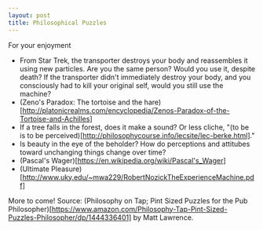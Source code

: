 ```yaml
---
layout: post
title: Philosophical Puzzles
---
```

For your enjoyment <!--excerpt-->


- From Star Trek, the transporter destroys your body and reassembles it using new particles. Are you the same person? Would you use it, despite death? If the transporter didn't immediately destroy your body, and you consciously had to kill your original self, would you still use the machine?
- (Zeno's Paradox: The tortoise and the hare)[http://platonicrealms.com/encyclopedia/Zenos-Paradox-of-the-Tortoise-and-Achilles]
- If a tree falls in the forest, does it make a sound? Or less cliche, "(to be is to be perceived)[http://philosophycourse.info/lecsite/lec-berke.html]."
- Is beauty in the eye of the beholder? How do perceptions and attitubes toward unchanging things change over time?
- (Pascal's Wager)[https://en.wikipedia.org/wiki/Pascal's_Wager]
- (Ultimate Pleasure)[http://www.uky.edu/~mwa229/RobertNozickTheExperienceMachine.pdf]

More to come! Source: (Philosophy on Tap; Pint Sized Puzzles for the Pub Philosopher)[https://www.amazon.com/Philosophy-Tap-Pint-Sized-Puzzles-Philosopher/dp/1444336401] by Matt Lawrence.
